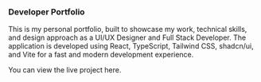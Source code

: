 ### Developer Portfolio
This is my personal portfolio, built to showcase my work, technical skills, and design approach as a UI/UX Designer and Full Stack Developer. The application is developed using React, TypeScript, Tailwind CSS, shadcn/ui, and Vite for a fast and modern development experience.

You can view the live project here.
